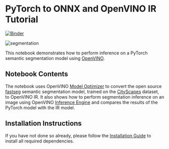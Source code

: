 # PyTorch to ONNX and OpenVINO IR Tutorial

[![Binder](https://mybinder.org/badge_logo.svg)](https://mybinder.org/v2/gh/openvinotoolkit/openvino_notebooks/HEAD?filepath=notebooks%2F102-pytorch-onnx-to-openvino%2F102-pytorch-onnx-to-openvino.ipynb)

![segmentation](https://user-images.githubusercontent.com/36741649/127172810-6d5376bf-3613-4b4d-a036-21123bb35857.jpg)

This notebook demonstrates how to perform inference on a PyTorch semantic segmentation model using [OpenVINO](https://github.com/openvinotoolkit/openvino).

## Notebook Contents

The notebook uses OpenVINO [Model Optimizer](https://docs.openvinotoolkit.org/latest/openvino_docs_MO_DG_Deep_Learning_Model_Optimizer_DevGuide.html) to convert the open source [fastseg](https://github.com/ekzhang/fastseg/) semantic segmentation model, trained on the [CityScapes](https://www.cityscapes-dataset.com) dataset, to OpenVINO IR. It also shows how to perform segmentation inference on an image using OpenVINO [Inference Engine](https://docs.openvinotoolkit.org/latest/openvino_docs_IE_DG_Deep_Learning_Inference_Engine_DevGuide.html) and compares the results of the PyTorch model with the IR model. 

## Installation Instructions

If you have not done so already, please follow the [Installation Guide](../../README.md) to install all required dependencies.

